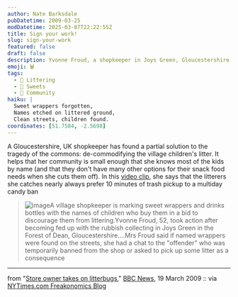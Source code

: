 ```yaml
---
author: Nate Barksdale
pubDatetime: 2009-03-25
modDatetime: 2025-03-07T22:22:55Z
title: Sign your work!
slug: sign-your-work
featured: false
draft: false
description: Yvonne Froud, a shopkeeper in Joys Green, Gloucestershire, has taken a creative approach to combat littering among local children by marking snack wrappers with their names and encouraging them to take responsibility for their waste.
emoji: 🗑️
tags:
  - 🚮 Littering
  - 🍬 Sweets
  - 🌳 Community
haiku: |
  Sweet wrappers forgotten,  
  Names etched on littered ground,  
  Clean streets, children found.
coordinates: [51.7584, -2.5698]
---
```


A Gloucestershire, UK shopkeeper has found a partial solution to the tragedy of the commons: de-commodifying the village children's litter. It helps that her community is small enough that she knows most of the kids by name (and that they don't have many other options for their snack food needs when she cuts them off). In this [video clip](http://news.bbc.co.uk/1/hi/england/7953144.stm), she says that the litterers she catches nearly always prefer 10 minutes of trash pickup to a multiday candy ban

> ![image](http://culture-making.com/media/_45582652_sweets.jpg)A village shopkeeper is marking sweet wrappers and drinks bottles with the names of children who buy them in a bid to discourage them from littering.Yvonne Froud, 52, took action after becoming fed up with the rubbish collecting in Joys Green in the Forest of Dean, Gloucestershire….Mrs Froud said if named wrappers were found on the streets, she had a chat to the "offender" who was temporarily banned from the shop or asked to pick up some litter as a consequence

---

from "[Store owner takes on litterbugs](http://news.bbc.co.uk/2/hi/uk_news/england/gloucestershire/7952397.stm)," [BBC News](http://news.bbc.co.uk/2/hi/uk_news/england/gloucestershire/7952397.stm), 19 March 2009 :: via [NYTimes.com Freakonomics Blog](http://freakonomics.blogs.nytimes.com/2009/03/23/rubbish-with-your-name-on-it/)
